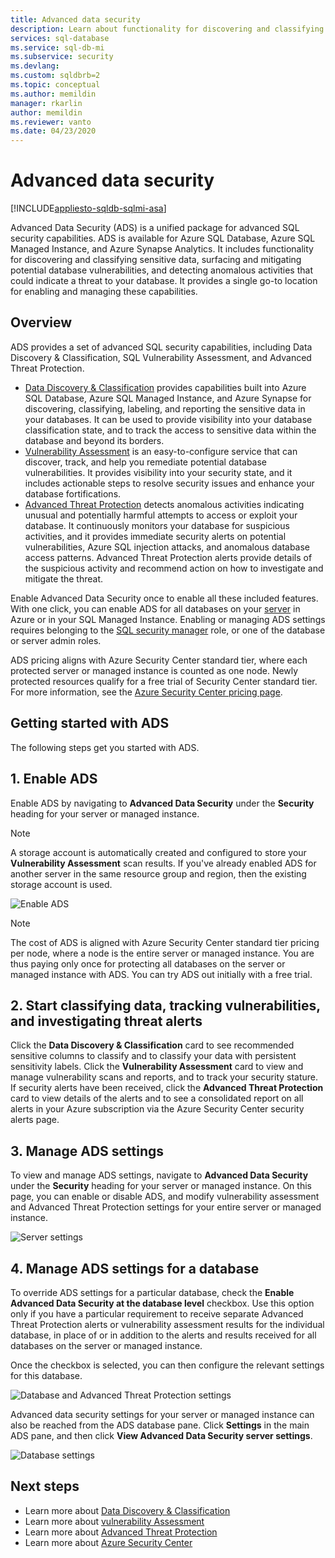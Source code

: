 ```yaml
---
title: Advanced data security
description: Learn about functionality for discovering and classifying sensitive data, managing your database vulnerabilities, and detecting anomalous activities that could indicate a threat to your database in Azure SQL Database, Azure SQL Managed Instance, or Azure Synapse.
services: sql-database
ms.service: sql-db-mi
ms.subservice: security
ms.devlang: 
ms.custom: sqldbrb=2
ms.topic: conceptual
ms.author: memildin
manager: rkarlin
author: memildin
ms.reviewer: vanto
ms.date: 04/23/2020
---
```

# Advanced data security
[!INCLUDE[appliesto-sqldb-sqlmi-asa](../includes/appliesto-sqldb-sqlmi-asa.md)]


Advanced Data Security (ADS) is a unified package for advanced SQL security capabilities. ADS is available for Azure SQL Database, Azure SQL Managed Instance, and Azure Synapse Analytics. It includes functionality for discovering and classifying sensitive data, surfacing and mitigating potential database vulnerabilities, and detecting anomalous activities that could indicate a threat to your database. It provides a single go-to location for enabling and managing these capabilities.

## Overview

ADS provides a set of advanced SQL security capabilities, including Data Discovery & Classification, SQL Vulnerability Assessment, and Advanced Threat Protection.
- [Data Discovery & Classification](data-discovery-and-classification-overview.md) provides capabilities built into Azure SQL Database, Azure SQL Managed Instance, and Azure Synapse for discovering, classifying, labeling, and reporting the sensitive data in your databases. It can be used to provide visibility into your database classification state, and to track the access to sensitive data within the database and beyond its borders.
- [Vulnerability Assessment](sql-vulnerability-assessment.md) is an easy-to-configure service that can discover, track, and help you remediate potential database vulnerabilities. It provides visibility into your security state, and it includes actionable steps to resolve security issues and enhance your database fortifications.
- [Advanced Threat Protection](threat-detection-overview.md) detects anomalous activities indicating unusual and potentially harmful attempts to access or exploit your database. It continuously monitors your database for suspicious activities, and it provides immediate security alerts on potential vulnerabilities, Azure SQL injection attacks, and anomalous database access patterns. Advanced Threat Protection alerts provide details of the suspicious activity and recommend action on how to investigate and mitigate the threat.

Enable Advanced Data Security once to enable all these included features. With one click, you can enable ADS for all databases on your [server](logical-servers.md) in Azure or in your SQL Managed Instance. Enabling or managing ADS settings requires belonging to the [SQL security manager](https://docs.microsoft.com/azure/role-based-access-control/built-in-roles#sql-security-manager) role, or one of the database or server admin roles.

ADS pricing aligns with Azure Security Center standard tier, where each protected server or managed instance is counted as one node. Newly protected resources qualify for a free trial of Security Center standard tier. For more information, see the [Azure Security Center pricing page](https://azure.microsoft.com/pricing/details/security-center/).

## Getting started with ADS

The following steps get you started with ADS.

## 1. Enable ADS

Enable ADS by navigating to **Advanced Data Security** under the **Security** heading for your server or managed instance.

> [!NOTE]
> A storage account is automatically created and configured to store your **Vulnerability Assessment** scan results. If you've already enabled ADS for another server in the same resource group and region, then the existing storage account is used.

![Enable ADS](./media/advanced-data-security/enable_ads.png)

> [!NOTE]
> The cost of ADS is aligned with Azure Security Center standard tier pricing per node, where a node is the entire server or managed instance. You are thus paying only once for protecting all databases on the server or managed instance with ADS. You can try ADS out initially with a free trial.

## 2. Start classifying data, tracking vulnerabilities, and investigating threat alerts

Click the **Data Discovery & Classification** card to see recommended sensitive columns to classify and to classify your data with persistent sensitivity labels. Click the **Vulnerability Assessment** card to view and manage vulnerability scans and reports, and to track your security stature. If security alerts have been received, click the **Advanced Threat Protection** card to view details of the alerts and to see a consolidated report on all alerts in your Azure subscription via the Azure Security Center security alerts page.

## 3. Manage ADS settings

To view and manage ADS settings, navigate to **Advanced Data Security** under the **Security** heading for your server or managed instance. On this page, you can enable or disable ADS, and modify vulnerability assessment and Advanced Threat Protection settings for your entire server or managed instance.

![Server settings](./media/advanced-data-security/server_settings.png)

## 4. Manage ADS settings for a database

To override ADS settings for a particular database, check the **Enable Advanced Data Security at the database level** checkbox. Use this option only if you have a particular requirement to receive separate Advanced Threat Protection alerts or vulnerability assessment results for the individual database, in place of or in addition to the alerts and results received for all databases on the server or managed instance.

Once the checkbox is selected, you can then configure the relevant settings for this database.

![Database and Advanced Threat Protection settings](./media/advanced-data-security/database_threat_detection_settings.png)

Advanced data security settings for your server or managed instance can also be reached from the ADS database pane. Click **Settings** in the main ADS pane, and then click **View Advanced Data Security server settings**.

![Database settings](./media/advanced-data-security/database_settings.png)

## Next steps

- Learn more about [Data Discovery & Classification](data-discovery-and-classification-overview.md)
- Learn more about [vulnerability Assessment](sql-vulnerability-assessment.md)
- Learn more about [Advanced Threat Protection](threat-detection-configure.md)
- Learn more about [Azure Security Center](https://docs.microsoft.com/azure/security-center/security-center-intro)
